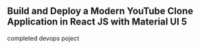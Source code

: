 ## Build and Deploy a Modern YouTube Clone Application in React JS with Material UI 5
completed devops poject
